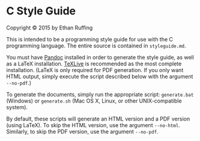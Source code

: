 C Style Guide
=============
Copyright &copy; 2015 by Ethan Ruffing

This is intended to be a programming style guide for use with the C programming
language. The entire source is contained in `styleguide.md`.

You must have [Pandoc](http://johnmacfarlane.net/pandoc/) installed in order to
generate the style guide, as well as a LaTeX installation.
[TeXLive](https://www.tug.org/texlive/) is recommended as the most complete
installation. (LaTeX is only required for PDF generation. If you only want HTML
output, simply execute the script described below with the argument `--no-pdf`.)

To generate the documents, simply run the appropriate script: `generate.bat`
(Windows) or `generate.sh` (Mac OS X, Linux, or other UNIX-compatible system).

By default, these scripts will generate an HTML version and a PDF version
(using LaTeX). To skip the HTML version, use the argument `--no-html`.
Similarly, to skip the PDF version, use the argument `--no-pdf`.
